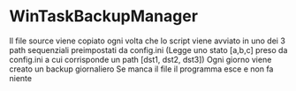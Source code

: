 # WinTaskBackupManager

Il file source viene copiato ogni volta che lo script viene avviato in uno dei 3 path sequenziali preimpostati da config.ini
(Legge uno stato [a,b,c] preso da config.ini a cui corrisponde un path [dst1, dst2, dst3])
Ogni giorno viene creato un backup giornaliero
Se manca il file il programma esce e non fa niente
